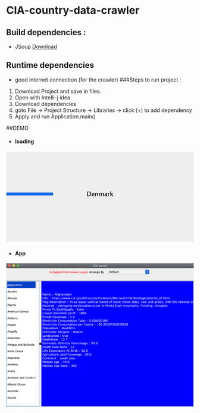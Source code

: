 # CIA-country-data-crawler
## Build dependencies :
* JSoup [Download](https://jsoup.org/packages/jsoup-1.13.1.jar)
## Runtime dependencies
* good internet connection (for the crawler)
###Steps to run project :
1. Download Project and save in files.
2. Open with Intelli-j idea
3. Download dependencies
4. goto File -> Project Structure -> Libraries -> click (+) to add dependency
5. Apply and run Application.main()

##DEMO
* #### loading
![loading screen](imgs/splash.png)
* #### App
![App home](imgs/app.png)